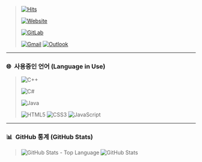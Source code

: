 > [![Hits](https://hits.seeyoufarm.com/api/count/incr/badge.svg?url=https%3A%2F%2Fgithub.com%2Fbanb3515&count_bg=%238738FF&title_bg=%23555555&icon=github.svg&icon_color=%23E7E7E7&title=Hits&edge_flat=true)](#)
>
> [![Website](https://img.shields.io/website?down_color=red&down_message=X&label=Website&logo=vue.js&style=for-the-badge&up_color=green&up_message=O&url=http%3A%2F%2Fbanb.woasdrk)](http://banb.work)
>
> [![GitLab](https://img.shields.io/badge/GitLab-E0844F?style=for-the-badge&logo=GitLab&logoColor=white)](https://gitlab.com/BanB3515)
>
> [![Gmail](https://img.shields.io/badge/Gmail-d14836?style=for-the-badge&logo=Gmail&logoColor=white&link=mailto:banb3515@gmail.com)](mailto:banb3515@gmail.com)
[![Outlook](https://img.shields.io/badge/Outlook-4374D9?style=for-the-badge&logo=Microsoft%20Outlook&logoColor=white&link=mailto:banb3515@outlook.kr)](mailto:banb3515@outlook.kr)

---

### 🌐 &nbsp;사용중인 언어 (Language in Use)
> ![C++](https://img.shields.io/badge/C++-4374D9?style=for-the-badge&logo=C%2B%2B&logoColor=white)
> 
> ![C#](https://img.shields.io/badge/C%23-A566FF?style=for-the-badge&logo=CSharp&logoColor=white) 
> 
> ![Java](https://img.shields.io/badge/Java-DE4F4F?style=for-the-badge&logo=Java&logoColor=white) 
> 
> ![HTML5](https://img.shields.io/badge/HTML5-DB3A00?style=for-the-badge&logo=HTML5&logoColor=white)
> ![CSS3](https://img.shields.io/badge/CSS3-3DB7CC?style=for-the-badge&logo=CSS3&logoColor=white)
> ![JavaScript](https://img.shields.io/badge/JavaScript-F2CB61?style=for-the-badge&logo=JavaScript&logoColor=white)

---

### 📊 &nbsp;GitHub 통계 (GitHub Stats)

> ![GitHub Stats - Top Language](https://github-readme-stats.vercel.app/api/top-langs/?username=banb3515&theme=tokyonight)
> ![GitHub Stats](https://github-readme-stats.vercel.app/api?username=banb3515&show_icons=true&theme=tokyonight&count_private=true)
